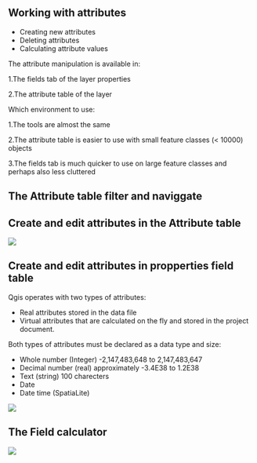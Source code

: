 ## Working with attributes

*   Creating new attributes
*   Deleting attributes
*   Calculating attribute values

The attribute manipulation is available in:

1.The fields tab of the layer properties

2.The attribute table of the layer

Which environment to use:

1.The tools are almost the same

2.The attribute table is easier to use with small feature classes (< 10000) objects

3.The fields tab is much quicker to use on large feature classes and perhaps also less cluttered

## The Attribute table filter and naviggate

## Create and edit attributes in the Attribute table

![](http://geoinformatik.dk/video2/images/Slide22.JPG)

## Create and edit attributes in propperties field table

Qgis operates with two types of attributes:

*   Real attributes stored in the data file
*   Virtual attributes that are calculated on the fly and stored in the project document.

Both types of attributes must be declared as a data type and size:

*   Whole number (Integer) -2,147,483,648 to 2,147,483,647
*   Decimal number (real) approximately -3.4E38 to 1.2E38
*   Text (string) 100 charecters
*   Date
*   Date time (SpatiaLite)

![](http://geoinformatik.dk/video2/images/Slide23.JPG)

## The Field calculator

![](http://geoinformatik.dk/video2/images/Slide23.JPG)


